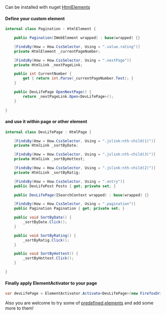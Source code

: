 Can be installed with nuget [HtmlElements](http://www.nuget.org/packages/HtmlElements/)

#### Define your custom element

```C#
internal class Pagination : HtmlElement {

    public Pagination(IWebElement wrapped) : base(wrapped) {}

    [FindsBy(How = How.CssSelector, Using = ".value.rating")]
    private HtmlElement _currentPageNumber;

    [FindsBy(How = How.CssSelector, Using = ".nextPage")]
    private HtmlLink _nextPageLink;

    public int CurrentNumber {
        get { return int.Parse(_currentPageNumber.Text); }
    }

    public DevLifePage OpenNextPage() {
        return _nextPageLink.Open<DevLifePage>();
    }
  
}
```

#### and use it within page or other element

```C#
internal class DevLifePage : HtmlPage {

    [FindsBy(How = How.CssSelector, Using = ".jslink:nth-child(1)")]
    private HtmlLink _sortByDate;

    [FindsBy(How = How.CssSelector, Using = ".jslink:nth-child(3)")]
    private HtmlLink _sortByHottest;

    [FindsBy(How = How.CssSelector, Using = ".jslink:nth-child(2)")]
    private HtmlLink _sortByRatig;

    [FindsBy(How = How.CssSelector, Using = ".entry")]
    public DevLifePost Posts { get; private set; }

    public DevLifePage(ISearchContext wrapped) : base(wrapped) {}

    [FindsBy(How = How.CssSelector, Using = ".pagination")]
    public Pagination Pagination { get; private set; }

    public void SortByDate() {
        _sortByDate.Click();
    }

    public void SortByRating() {
        _sortByRatig.Click();
    }

    public void SortByHottest() {
        _sortByHottest.Click();
    }

}
```

#### Finally apply ElementActivator to your page

```C#
var devLifePage = ElementActivator.Activate<DevLifePage>(new FirefoxDriver());
```

Also you are welcome to try some of [predefined elements](https://github.com/eger-geger/Selenium.HtmlElements.Net/tree/master/Selenium.HtmlElements/Elements)
and add some more to them!

